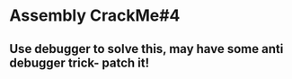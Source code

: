 <h1>Assembly CrackMe#4</h1>

<h2>Use debugger to solve this, may have some anti debugger trick- patch it!</h2>
